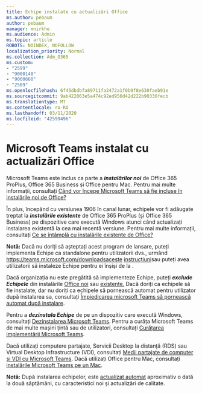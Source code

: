 ```yaml
---
title: Echipe instalate cu actualizări Office
ms.author: pebaum
author: pebaum
manager: mnirkhe
ms.audience: Admin
ms.topic: article
ROBOTS: NOINDEX, NOFOLLOW
localization_priority: Normal
ms.collection: Adm_O365
ms.custom:
- "2599"
- "9000140"
- "9000660"
- "2509"
ms.openlocfilehash: 6f45dbdbfa89711fa2472a1f0b9f8e630faeb91e
ms.sourcegitcommit: 9ab422063e5a474c92ed956d42d222b90336fecb
ms.translationtype: MT
ms.contentlocale: ro-RO
ms.lasthandoff: 03/11/2020
ms.locfileid: "42599496"
---
```

# <a name="microsoft-teams-installed-with-office-updates"></a>Microsoft Teams instalat cu actualizări Office

Microsoft Teams este inclus ca parte a ***instalărilor noi*** de Office 365 ProPlus, Office 365 Business și Office pentru Mac. Pentru mai multe informații, consultați [Când vor începe Microsoft Teams să fie incluse în instalările noi de Office?](https://docs.microsoft.com/deployoffice/teams-install#when-will-microsoft-teams-start-being-included-with-new-installations-of-office-365-proplus)

În plus, începând cu versiunea 1906 în canal lunar, echipele vor fi adăugate treptat la ***instalările existente*** de Office 365 ProPlus (și Office 365 Business) pe dispozitive care execută Windows atunci când actualizați instalarea existentă la cea mai recentă versiune. Pentru mai multe informații, consultați [Ce se întâmplă cu instalările existente de Office?](https://docs.microsoft.com/deployoffice/teams-install#what-about-existing-installations-of-office-365-proplus)

**Notã:** Dacă nu doriți să așteptați acest program de lansare, puteți implementa Echipe ca standalone pentru utilizatorii dvs., urmând https://teams.microsoft.com/downloadsaceste [instrucțiuni](https://docs.microsoft.com/MicrosoftTeams/msi-deployment)sau puteți avea utilizatorii să instaleze Echipe pentru ei înșiși de la .

Dacă organizația nu este pregătită să implementeze Echipe, puteți ***exclude Echipele*** din instalările [Office noi](https://docs.microsoft.com/deployoffice/teams-install#how-to-exclude-microsoft-teams-from-new-installations-of-office-365-proplus) sau [existente.](https://docs.microsoft.com/deployoffice/teams-install#use-group-policy-to-control-the-installation-of-microsoft-teams) Dacă doriți ca echipele să fie instalate, dar nu doriți ca echipele să pornească automat pentru utilizator după instalarea sa, consultați [Împiedicarea microsoft Teams să pornească automat după instalare](https://docs.microsoft.com/deployoffice/teams-install#use-group-policy-to-prevent-microsoft-teams-from-starting-automatically-after-installation).

Pentru a ***dezinstala Echipe*** de pe un dispozitiv care execută Windows, consultați [Dezinstalarea Microsoft Teams](https://support.office.com/article/uninstall-microsoft-teams-3b159754-3c26-4952-abe7-57d27f5f4c81). Pentru a curăța Microsoft Teams de mai multe mașini țintă sau de utilizatori, consultați [Curățarea implementării Microsoft Teams](https://docs.microsoft.com/microsoftteams/scripts/powershell-script-teams-deployment-clean-up).

Dacă utilizați computere partajate, Servicii Desktop la distanță (RDS) sau Virtual Desktop Infrastructure (VDI), consultați [Medii partajate de computer și VDI cu Microsoft Teams](https://docs.microsoft.com/deployoffice/teams-install#shared-computer-and-vdi-environments-with-microsoft-teams). Dacă utilizați Office pentru Mac, consultați [instalările Microsoft Teams pe un Mac](https://docs.microsoft.com/deployoffice/teams-install#microsoft-teams-installations-on-a-mac).

**Notã:** După instalarea echipelor, este [actualizat automat](https://docs.microsoft.com/deployoffice/teams-install#feature-and-quality-updates-for-microsoft-teams) aproximativ o dată la două săptămâni, cu caracteristici noi și actualizări de calitate. 